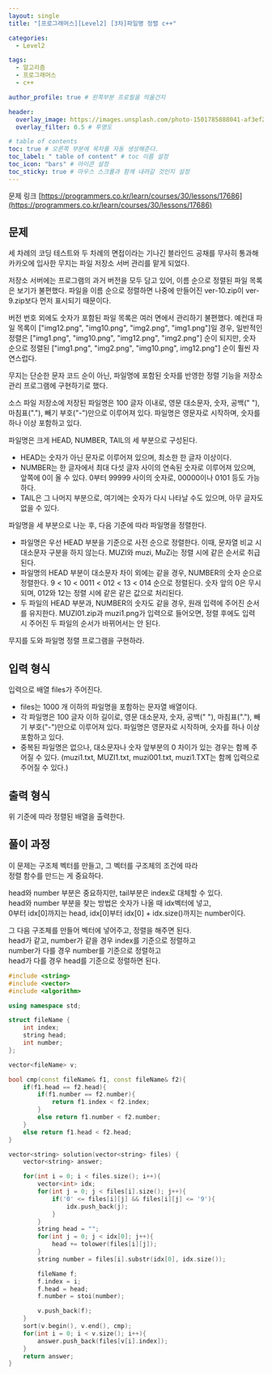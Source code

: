 ```yaml
---
layout: single
title: "[프로그래머스][Level2] [3차]파일명 정렬 c++"

categories:
  - Level2

tags:
  - 알고리즘
  - 프로그래머스
  - c++

author_profile: true # 왼쪽부분 프로필을 띄울건지

header:
  overlay_image: https://images.unsplash.com/photo-1501785888041-af3ef285b470?ixlib=rb-1.2.1&ixid=eyJhcHBfaWQiOjEyMDd9&auto=format&fit=crop&w=1350&q=80
  overlay_filter: 0.5 # 투명도

# table of contents
toc: true # 오른쪽 부분에 목차를 자동 생성해준다.
toc_label: " table of content" # toc 이름 설정
toc_icon: "bars" # 아이콘 설정
toc_sticky: true # 마우스 스크롤과 함께 내려갈 것인지 설정
---
```


문제 링크 [https://programmers.co.kr/learn/courses/30/lessons/17686](https://programmers.co.kr/learn/courses/30/lessons/17686)

## 문제

세 차례의 코딩 테스트와 두 차례의 면접이라는 기나긴 블라인드 공채를 무사히 통과해 카카오에 입사한 무지는 파일 저장소 서버 관리를 맡게 되었다.

저장소 서버에는 프로그램의 과거 버전을 모두 담고 있어, 이름 순으로 정렬된 파일 목록은 보기가 불편했다. 파일을 이름 순으로 정렬하면 나중에 만들어진 ver-10.zip이 ver-9.zip보다 먼저 표시되기 때문이다.

버전 번호 외에도 숫자가 포함된 파일 목록은 여러 면에서 관리하기 불편했다. 예컨대 파일 목록이 ["img12.png", "img10.png", "img2.png", "img1.png"]일 경우, 일반적인 정렬은 ["img1.png", "img10.png", "img12.png", "img2.png"] 순이 되지만, 숫자 순으로 정렬된 ["img1.png", "img2.png", "img10.png", img12.png"] 순이 훨씬 자연스럽다.

무지는 단순한 문자 코드 순이 아닌, 파일명에 포함된 숫자를 반영한 정렬 기능을 저장소 관리 프로그램에 구현하기로 했다.

소스 파일 저장소에 저장된 파일명은 100 글자 이내로, 영문 대소문자, 숫자, 공백(" "), 마침표("."), 빼기 부호("-")만으로 이루어져 있다. 파일명은 영문자로 시작하며, 숫자를 하나 이상 포함하고 있다.

파일명은 크게 HEAD, NUMBER, TAIL의 세 부분으로 구성된다.

- HEAD는 숫자가 아닌 문자로 이루어져 있으며, 최소한 한 글자 이상이다.
- NUMBER는 한 글자에서 최대 다섯 글자 사이의 연속된 숫자로 이루어져 있으며, 앞쪽에 0이 올 수 있다. 0부터 99999 사이의 숫자로, 00000이나 0101 등도 가능하다.
- TAIL은 그 나머지 부분으로, 여기에는 숫자가 다시 나타날 수도 있으며, 아무 글자도 없을 수 있다.

파일명을 세 부분으로 나눈 후, 다음 기준에 따라 파일명을 정렬한다.

- 파일명은 우선 HEAD 부분을 기준으로 사전 순으로 정렬한다. 이때, 문자열 비교 시 대소문자 구분을 하지 않는다. MUZI와 muzi, MuZi는 정렬 시에 같은 순서로 취급된다.
- 파일명의 HEAD 부분이 대소문자 차이 외에는 같을 경우, NUMBER의 숫자 순으로 정렬한다. 9 < 10 < 0011 < 012 < 13 < 014 순으로 정렬된다. 숫자 앞의 0은 무시되며, 012와 12는 정렬 시에 같은 같은 값으로 처리된다.
- 두 파일의 HEAD 부분과, NUMBER의 숫자도 같을 경우, 원래 입력에 주어진 순서를 유지한다. MUZI01.zip과 muzi1.png가 입력으로 들어오면, 정렬 후에도 입력 시 주어진 두 파일의 순서가 바뀌어서는 안 된다.

무지를 도와 파일명 정렬 프로그램을 구현하라.

## 입력 형식

입력으로 배열 files가 주어진다.

- files는 1000 개 이하의 파일명을 포함하는 문자열 배열이다.
- 각 파일명은 100 글자 이하 길이로, 영문 대소문자, 숫자, 공백(" "), 마침표("."), 빼기 부호("-")만으로 이루어져 있다. 파일명은 영문자로 시작하며, 숫자를 하나 이상 포함하고 있다.
- 중복된 파일명은 없으나, 대소문자나 숫자 앞부분의 0 차이가 있는 경우는 함께 주어질 수 있다. (muzi1.txt, MUZI1.txt, muzi001.txt, muzi1.TXT는 함께 입력으로 주어질 수 있다.)

## 출력 형식

위 기준에 따라 정렬된 배열을 출력한다.

## 풀이 과정

이 문제는 구조체 벡터를 만들고, 그 벡터를 구조체의 조건에 따라  
정렬 함수를 만드는 게 중요하다.

head와 number 부분은 중요하지만, tail부분은 index로 대체할 수 있다.  
head와 number 부분을 찾는 방법은 숫자가 나올 때 idx벡터에 넣고,  
0부터 idx[0]까지는 head, idx[0]부터 idx[0] + idx.size()까지는 number이다.

그 다음 구조체를 만들어 벡터에 넣어주고, 정렬을 해주면 된다.  
head가 같고, number가 같을 경우 index를 기준으로 정렬하고  
number가 다를 경우 number를 기준으로 정렬하고  
head가 다를 경우 head를 기준으로 정렬하면 된다.

```c++
#include <string>
#include <vector>
#include <algorithm>

using namespace std;

struct fileName {
    int index;
    string head;
    int number;
};

vector<fileName> v;

bool cmp(const fileName& f1, const fileName& f2){
    if(f1.head == f2.head){
        if(f1.number == f2.number){
            return f1.index < f2.index;
        }
        else return f1.number < f2.number;
    }
    else return f1.head < f2.head;
}

vector<string> solution(vector<string> files) {
    vector<string> answer;

    for(int i = 0; i < files.size(); i++){
        vector<int> idx;
        for(int j = 0; j < files[i].size(); j++){
            if('0' <= files[i][j] && files[i][j] <= '9'){
                idx.push_back(j);
            }
        }
        string head = "";
        for(int j = 0; j < idx[0]; j++){
            head += tolower(files[i][j]);
        }
        string number = files[i].substr(idx[0], idx.size());

        fileName f;
        f.index = i;
        f.head = head;
        f.number = stoi(number);

        v.push_back(f);
    }
    sort(v.begin(), v.end(), cmp);
    for(int i = 0; i < v.size(); i++){
        answer.push_back(files[v[i].index]);
    }
    return answer;
}
```
